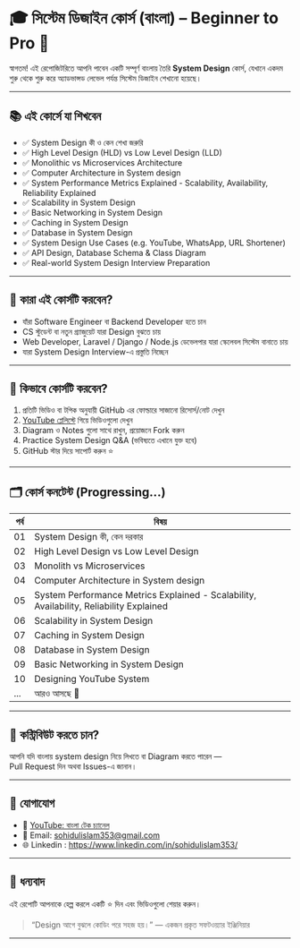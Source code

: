 # 🎓 সিস্টেম ডিজাইন কোর্স (বাংলা) – Beginner to Pro 🚀

স্বাগতম! এই রেপোজিটরিতে আপনি পাবেন একটি সম্পূর্ণ বাংলায় তৈরি **System Design** কোর্স, যেখানে একদম শুরু থেকে শুরু করে অ্যাডভান্সড লেভেল পর্যন্ত সিস্টেম ডিজাইন শেখানো হয়েছে।

---

## 📚 এই কোর্সে যা শিখবেন

- ✅ System Design কী ও কেন শেখা জরুরি
- ✅ High Level Design (HLD) vs Low Level Design (LLD)
- ✅ Monolithic vs Microservices Architecture
- ✅ Computer Architecture in System design
- ✅ System Performance Metrics Explained - Scalability, Availability, Reliability Explained
- ✅ Scalability in System Design
- ✅ Basic Networking in System Design
- ✅ Caching in System Design
- ✅ Database in System Design
- ✅ System Design Use Cases (e.g. YouTube, WhatsApp, URL Shortener)
- ✅ API Design, Database Schema & Class Diagram
- ✅ Real-world System Design Interview Preparation

---

## 👥 কারা এই কোর্সটি করবেন?

- যাঁরা Software Engineer বা Backend Developer হতে চান
- CS স্টুডেন্ট বা নতুন গ্র্যাজুয়েট যারা Design বুঝতে চায়
- Web Developer, Laravel / Django / Node.js ডেভেলপার যারা স্কেলেবল সিস্টেম বানাতে চায়
- যারা System Design Interview-এ প্রস্তুতি নিচ্ছেন

---

## 🧭 কিভাবে কোর্সটি করবেন?

1. প্রতিটি ভিডিও বা টপিক অনুযায়ী GitHub এর ফোল্ডারে সাজানো রিসোর্স/নোট দেখুন
2. [YouTube প্লেলিস্টে](https://www.youtube.com/@LearnHunter) গিয়ে ভিডিওগুলো দেখুন
3. Diagram ও Notes গুলো সাথে রাখুন, প্রয়োজনে Fork করুন
4. Practice System Design Q&A (ভবিষ্যতে এখানে যুক্ত হবে)
5. GitHub স্টার দিয়ে সাপোর্ট করুন ⭐

---

## 🗂️ কোর্স কনটেন্ট (Progressing...)

| পর্ব | বিষয় |
|------|------|
| 01 | System Design কী, কেন দরকার |
| 02 | High Level Design vs Low Level Design |
| 03 | Monolith vs Microservices |
| 04 | Computer Architecture in System design |
| 05 | System Performance Metrics Explained - Scalability, Availability, Reliability Explained |
| 06 | Scalability in System Design
| 07 | Caching in System Design
| 08 | Database in System Design
| 09 | Basic Networking in System Design |
| 10 | Designing YouTube System |
| ... | আরও আসছে 🔄 |

---

## 📌 কন্ট্রিবিউট করতে চান?

আপনি যদি বাংলায় system design নিয়ে লিখতে বা Diagram করতে পারেন —  
Pull Request দিন অথবা Issues-এ জানান।

---

## 📩 যোগাযোগ

- 🔗 [YouTube: বাংলা টেক চ্যানেল](https://www.youtube.com/@LearnHunter)
- 📧 Email: sohidulislam353@gmail.com
- 🌐 Linkedin : https://www.linkedin.com/in/sohidulislam353/

---

## 🙏 ধন্যবাদ

এই রেপোটি আপনাকে হেল্প করলে একটি ⭐ দিন এবং ভিডিওগুলো শেয়ার করুন।

> “Design আগে বুঝলে কোডিং পরে সহজ হয়।” — একজন প্রকৃত সফটওয়্যার ইঞ্জিনিয়ার

---
